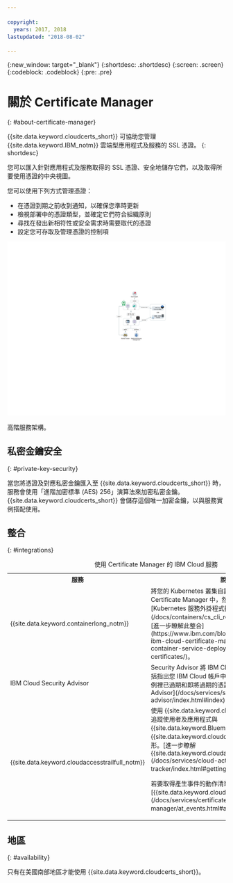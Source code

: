 ```yaml
---

copyright:
  years: 2017, 2018
lastupdated: "2018-08-02"

---
```

{:new_window: target="_blank"}
{:shortdesc: .shortdesc}
{:screen: .screen}
{:codeblock: .codeblock}
{:pre: .pre}

# 關於 Certificate Manager
{: #about-certificate-manager}

{{site.data.keyword.cloudcerts_short}} 可協助您管理 {{site.data.keyword.IBM_notm}} 雲端型應用程式及服務的 SSL 憑證。
{: shortdesc}

您可以匯入針對應用程式及服務取得的 SSL 憑證、安全地儲存它們，以及取得所要使用憑證的中央視圖。

您可以使用下列方式管理憑證：

* 在憑證到期之前收到通知，以確保您準時更新
* 檢視部署中的憑證類型，並確定它們符合組織原則
* 尋找在發出新相符性或安全需求時需要取代的憑證
* 設定您可存取及管理憑證的控制項

![高階服務架構圖](images/high-level-architecture.png)
<caption>高階服務架構。</caption>

## 私密金鑰安全
{: #private-key-security}

當您將憑證及對應私密金鑰匯入至 {{site.data.keyword.cloudcerts_short}} 時，服務會使用「進階加密標準 (AES) 256」演算法來加密私密金鑰。{{site.data.keyword.cloudcerts_short}} 會儲存這個唯一加密金鑰，以與服務實例搭配使用。

## 整合
{: #integrations}
<table>
<caption>使用 Certificate Manager 的 IBM Cloud 服務</caption>
  <tr>
    <th> 服務</th>
    <th> 說明</th>
  </tr>
  <tr>
    <td>{{site.data.keyword.containerlong_notm}}</td>
    <td>將您的 Kubernetes 叢集自訂網域憑證儲存在 Certificate Manager 中，然後使用 IBM Cloud CLI 的 [Kubernetes 服務外掛程式指令](/docs/containers/cs_cli_reference.html)部署它們。[進一步瞭解此整合](https://www.ibm.com/blogs/bluemix/2018/01/use-ibm-cloud-certificate-manager-ibm-cloud-container-service-deploy-custom-domain-tls-certificates/)。</td>
  </tr>
  <tr>
    <td>IBM Cloud Security Advisor</td>
    <td>Security Advisor 將 IBM Cloud 服務的見解集中化，包括指出您 IBM Cloud 帳戶中，Certificate Manager 實例裡已過期和即將過期的憑證。[進一步瞭解 Security Advisor](/docs/services/security-advisor/index.html#index)</td>
  </tr><tr>
    <td>{{site.data.keyword.cloudaccesstrailfull_notm}}</td>
    <td>使用 {{site.data.keyword.cloudaccesstrailfull}} 服務可追蹤使用者及應用程式與 {{site.data.keyword.Bluemix}} 中的 {{site.data.keyword.cloudcerts_long}} 服務互動的情形。[進一步瞭解 {{site.data.keyword.cloudaccesstrailshort}}](/docs/services/cloud-activity-tracker/index.html#getting-started-with-cla)。
    <p>若要取得產生事件的動作清單，請參閱 [{{site.data.keyword.cloudaccesstrailshort}} 事件](/docs/services/certificate-manager/at_events.html#at_events)。</p></td>
  </tr>
</table>

## 地區
{: #availability}

只有在美國南部地區才能使用 {{site.data.keyword.cloudcerts_short}}。

